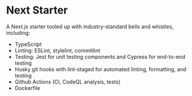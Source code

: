 # Next Starter

A Next.js starter tooled up with industry-standard bells and whistles, including:

- TypeScript
- Linting: ESLint, stylelint, commitlint
- Testing: Jest for unit testing components and Cypress for end-to-end testing
- Husky git hooks with lint-staged for automated linting, formatting, and testing
- Github Actions (CI, CodeQL analysis, tests)
- Dockerfile
